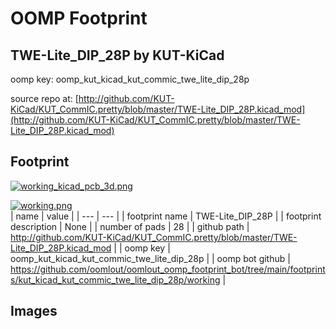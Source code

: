 # OOMP Footprint  
## TWE-Lite_DIP_28P  by KUT-KiCad  
  
oomp key: oomp_kut_kicad_kut_commic_twe_lite_dip_28p  
  
source repo at: [http://github.com/KUT-KiCad/KUT_CommIC.pretty/blob/master/TWE-Lite_DIP_28P.kicad_mod](http://github.com/KUT-KiCad/KUT_CommIC.pretty/blob/master/TWE-Lite_DIP_28P.kicad_mod)  
## Footprint  
  
[![working_kicad_pcb_3d.png](working_kicad_pcb_3d_600.png)](working_kicad_pcb_3d.png)  
  
[![working.png](working_600.png)](working.png)  
| name | value | 
| --- | --- | 
| footprint name | TWE-Lite_DIP_28P | 
| footprint description | None | 
| number of pads | 28 | 
| github path | http://github.com/KUT-KiCad/KUT_CommIC.pretty/blob/master/TWE-Lite_DIP_28P.kicad_mod | 
| oomp key | oomp_kut_kicad_kut_commic_twe_lite_dip_28p | 
| oomp bot github | https://github.com/oomlout/oomlout_oomp_footprint_bot/tree/main/footprints/kut_kicad_kut_commic_twe_lite_dip_28p/working | 
## Images  
